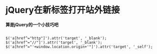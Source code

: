 # jQuery在新标签打开站外链接 #

**算是jQuery的一个小技巧吧**

```

$('a[href^="http"]').attr('target', '_blank');
$('a[href^="//"]').attr('target', '_blank');
$('a[href^="'+window.location.origin+'"]').attr('target', '_self');

```